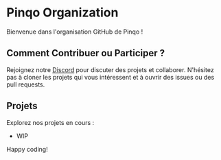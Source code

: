 # Pinqo Organization

Bienvenue dans l'organisation GitHub de Pinqo !

## Comment Contribuer ou Participer ?

Rejoignez notre [Discord](https://discord.gg/cntaaqVRxx) pour discuter des projets et collaborer. N'hésitez pas à cloner les projets qui vous intéressent et à ouvrir des issues ou des pull requests.

## Projets

Explorez nos projets en cours :

- WIP

Happy coding!
